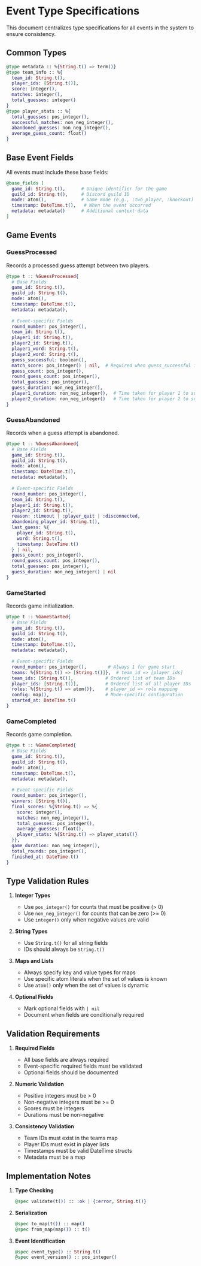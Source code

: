 # Event Type Specifications

This document centralizes type specifications for all events in the system to ensure consistency.

## Common Types

```elixir
@type metadata :: %{String.t() => term()}
@type team_info :: %{
  team_id: String.t(),
  player_ids: [String.t()],
  score: integer(),
  matches: integer(),
  total_guesses: integer()
}
@type player_stats :: %{
  total_guesses: pos_integer(),
  successful_matches: non_neg_integer(),
  abandoned_guesses: non_neg_integer(),
  average_guess_count: float()
}
```

## Base Event Fields

All events must include these base fields:

```elixir
@base_fields [
  game_id: String.t(),      # Unique identifier for the game
  guild_id: String.t(),     # Discord guild ID
  mode: atom(),             # Game mode (e.g., :two_player, :knockout)
  timestamp: DateTime.t(),   # When the event occurred
  metadata: metadata()      # Additional context data
]
```

## Game Events

### GuessProcessed

Records a processed guess attempt between two players.

```elixir
@type t :: %GuessProcessed{
  # Base Fields
  game_id: String.t(),
  guild_id: String.t(),
  mode: atom(),
  timestamp: DateTime.t(),
  metadata: metadata(),
  
  # Event-specific Fields
  round_number: pos_integer(),
  team_id: String.t(),
  player1_id: String.t(),
  player2_id: String.t(),
  player1_word: String.t(),
  player2_word: String.t(),
  guess_successful: boolean(),
  match_score: pos_integer() | nil,  # Required when guess_successful is true
  guess_count: pos_integer(),
  round_guess_count: pos_integer(),
  total_guesses: pos_integer(),
  guess_duration: non_neg_integer(),
  player1_duration: non_neg_integer(),  # Time taken for player 1 to submit word
  player2_duration: non_neg_integer()   # Time taken for player 2 to submit word
}
```

### GuessAbandoned

Records when a guess attempt is abandoned.

```elixir
@type t :: %GuessAbandoned{
  # Base Fields
  game_id: String.t(),
  guild_id: String.t(),
  mode: atom(),
  timestamp: DateTime.t(),
  metadata: metadata(),
  
  # Event-specific Fields
  round_number: pos_integer(),
  team_id: String.t(),
  player1_id: String.t(),
  player2_id: String.t(),
  reason: :timeout | :player_quit | :disconnected,
  abandoning_player_id: String.t(),
  last_guess: %{
    player_id: String.t(),
    word: String.t(),
    timestamp: DateTime.t()
  } | nil,
  guess_count: pos_integer(),
  round_guess_count: pos_integer(),
  total_guesses: pos_integer(),
  guess_duration: non_neg_integer() | nil
}
```

### GameStarted

Records game initialization.

```elixir
@type t :: %GameStarted{
  # Base Fields
  game_id: String.t(),
  guild_id: String.t(),
  mode: atom(),
  timestamp: DateTime.t(),
  metadata: metadata(),
  
  # Event-specific Fields
  round_number: pos_integer(),        # Always 1 for game start
  teams: %{String.t() => [String.t()]},  # team_id => [player_ids]
  team_ids: [String.t()],            # Ordered list of team IDs
  player_ids: [String.t()],          # Ordered list of all player IDs
  roles: %{String.t() => atom()},    # player_id => role mapping
  config: map(),                     # Mode-specific configuration
  started_at: DateTime.t()
}
```

### GameCompleted

Records game completion.

```elixir
@type t :: %GameCompleted{
  # Base Fields
  game_id: String.t(),
  guild_id: String.t(),
  mode: atom(),
  timestamp: DateTime.t(),
  metadata: metadata(),
  
  # Event-specific Fields
  round_number: pos_integer(),
  winners: [String.t()],
  final_scores: %{String.t() => %{
    score: integer(),
    matches: non_neg_integer(),
    total_guesses: pos_integer(),
    average_guesses: float(),
    player_stats: %{String.t() => player_stats()}
  }},
  game_duration: non_neg_integer(),
  total_rounds: pos_integer(),
  finished_at: DateTime.t()
}
```

## Type Validation Rules

1. **Integer Types**
   - Use `pos_integer()` for counts that must be positive (> 0)
   - Use `non_neg_integer()` for counts that can be zero (>= 0)
   - Use `integer()` only when negative values are valid

2. **String Types**
   - Use `String.t()` for all string fields
   - IDs should always be `String.t()`

3. **Maps and Lists**
   - Always specify key and value types for maps
   - Use specific atom literals when the set of values is known
   - Use `atom()` only when the set of values is dynamic

4. **Optional Fields**
   - Mark optional fields with `| nil`
   - Document when fields are conditionally required

## Validation Requirements

1. **Required Fields**
   - All base fields are always required
   - Event-specific required fields must be validated
   - Optional fields should be documented

2. **Numeric Validation**
   - Positive integers must be > 0
   - Non-negative integers must be >= 0
   - Scores must be integers
   - Durations must be non-negative

3. **Consistency Validation**
   - Team IDs must exist in the teams map
   - Player IDs must exist in player lists
   - Timestamps must be valid DateTime structs
   - Metadata must be a map

## Implementation Notes

1. **Type Checking**
   ```elixir
   @spec validate(t()) :: :ok | {:error, String.t()}
   ```

2. **Serialization**
   ```elixir
   @spec to_map(t()) :: map()
   @spec from_map(map()) :: t()
   ```

3. **Event Identification**
   ```elixir
   @spec event_type() :: String.t()
   @spec event_version() :: pos_integer()
   ``` 